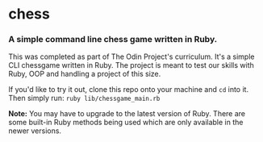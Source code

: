# chess
### A simple command line chess game written in Ruby.

This was completed as part of The Odin Project's curriculum. 
It's a simple CLI chessgame written in Ruby. The project is meant to test our skills with Ruby, OOP and handling a project of this size.

If you'd like to try it out, clone this repo onto your machine and `cd` into it.
Then simply run: `ruby lib/chessgame_main.rb`

**Note:** You may have to upgrade to the latest version of Ruby. There are some built-in Ruby methods being used which are only available in the newer versions.
